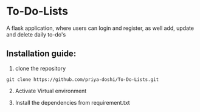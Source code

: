 # To-Do-Lists
A flask application, where users can login and register, as well add, update and delete daily to-do's

## Installation guide:

1. clone the repository

```
git clone https://github.com/priya-doshi/To-Do-Lists.git

```

2. Activate Virtual environment


3. Install the dependencies from requirement.txt


